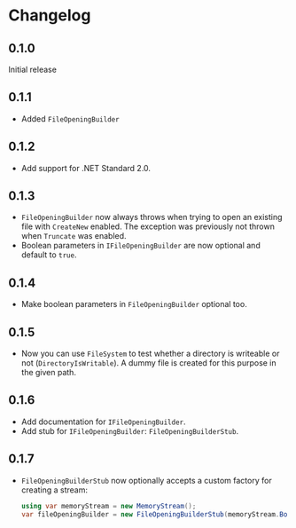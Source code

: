 # Changelog

## 0.1.0
Initial release

## 0.1.1
- Added `FileOpeningBuilder`

## 0.1.2
- Add support for .NET Standard 2.0.

## 0.1.3
- `FileOpeningBuilder` now always throws when trying to open an existing file with `CreateNew` enabled.
  The exception was previously not thrown when `Truncate` was enabled.
- Boolean parameters in `IFileOpeningBuilder` are now optional and default to `true`.

## 0.1.4
- Make boolean parameters in `FileOpeningBuilder` optional too.

## 0.1.5
- Now you can use `FileSystem` to test whether a directory is writeable or not (`DirectoryIsWritable`). A dummy file is created for this purpose in the given path.

## 0.1.6
- Add documentation for `IFileOpeningBuilder`.
- Add stub for `IFileOpeningBuilder`: `FileOpeningBuilderStub`.

## 0.1.7
- `FileOpeningBuilderStub` now optionally accepts a custom factory for creating a stream:
   ```csharp
   using var memoryStream = new MemoryStream();
   var fileOpeningBuilder = new FileOpeningBuilderStub(memoryStream.Borrow);
   ```
